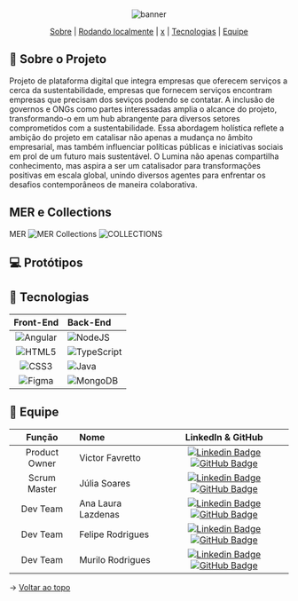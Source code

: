<br id="topo">
<div align="center">
  
![banner](https://i.imgur.com/hHtjEmX.png)

</div>

<p align="center">
    <a href="#sobre">Sobre</a>  |  
    <a href="#rodando">Rodando localmente</a>  |  
    <a href="#prototipo">x</a>  |  
    <a href="#tecnologias">Tecnologias</a>  |  
    <a href="#equipe">Equipe</a>
</p>

<span id="sobre">
  
## :page_facing_up: Sobre o Projeto
Projeto de plataforma digital que integra empresas que oferecem serviços a cerca da sustentabilidade, empresas que fornecem serviços encontram empresas que precisam dos seviços podendo se contatar. A inclusão de governos e ONGs como partes interessadas amplia o alcance do projeto, transformando-o em um hub abrangente para diversos setores comprometidos com a sustentabilidade. Essa abordagem holística  reflete a ambição do projeto em catalisar não apenas a mudança no âmbito empresarial, mas também influenciar políticas públicas e iniciativas sociais em prol de um futuro mais sustentável. O Lumina não apenas compartilha conhecimento, mas aspira a ser um catalisador para transformações positivas em escala global, unindo diversos agentes para enfrentar os desafios contemporâneos de maneira colaborativa.
  
## MER e Collections
MER
![MER](https://i.imgur.com/FSLNTdy.png)
Collections
![COLLECTIONS](https://i.imgur.com/oxN61W7.png)

<span id="prototipos">

## 💻 Protótipos

<span id="tecnologias">

## :open_file_folder: Tecnologias

|    Front-End     |     Back-End     | 
| :-----------: | :------------------------------------ | 
| ![Angular](https://img.shields.io/badge/angular-%23DD0031.svg?style=for-the-badge&logo=angular&logoColor=white) | 	![NodeJS](https://img.shields.io/badge/node.js-6DA55F?style=for-the-badge&logo=node.js&logoColor=white) |
| ![HTML5](https://img.shields.io/badge/html5-%23E34F26.svg?style=for-the-badge&logo=html5&logoColor=white) | ![TypeScript](https://img.shields.io/badge/typescript-%23007ACC.svg?style=for-the-badge&logo=typescript&logoColor=white) |
| 	![CSS3](https://img.shields.io/badge/css3-%231572B6.svg?style=for-the-badge&logo=css3&logoColor=white) | 	![Java](https://img.shields.io/badge/java-%23ED8B00.svg?style=for-the-badge&logo=openjdk&logoColor=white) |
|   ![Figma](https://img.shields.io/badge/figma-%23F24E1E.svg?style=for-the-badge&logo=figma&logoColor=white)   | ![MongoDB](https://img.shields.io/badge/MongoDB-%234ea94b.svg?style=for-the-badge&logo=mongodb&logoColor=white) |

<span id="equipe">

## :busts_in_silhouette: Equipe

|    Função     | Nome                                  |                                                                                                                                                      LinkedIn & GitHub                                                                                                                                                      |
| :-----------: | :------------------------------------ | :-------------------------------------------------------------------------------------------------------------------------------------------------------------------------------------------------------------------------------------------------------------------------------------------------------------------------: |
| Product Owner | Victor Favretto           |     [![Linkedin Badge](https://img.shields.io/badge/Linkedin-blue?style=flat-square&logo=Linkedin&logoColor=white)](-) [![GitHub Badge](https://img.shields.io/badge/GitHub-111217?style=flat-square&logo=github&logoColor=white)](https://www.github.com/vfavretto)              |
| Scrum Master  | Júlia Soares |      [![Linkedin Badge](https://img.shields.io/badge/Linkedin-blue?style=flat-square&logo=Linkedin&logoColor=white)](https://www.linkedin.com/in/julia-soares/) [![GitHub Badge](https://img.shields.io/badge/GitHub-111217?style=flat-square&logo=github&logoColor=white)](https://www.github.com/julinhaarte)     |
|   Dev Team    | Ana Laura Lazdenas               |         [![Linkedin Badge](https://img.shields.io/badge/Linkedin-blue?style=flat-square&logo=Linkedin&logoColor=white)](x) [![GitHub Badge](https://img.shields.io/badge/GitHub-111217?style=flat-square&logo=github&logoColor=white)](https://github.com/ablazd)        |
|   Dev Team    | Felipe Rodrigues                  |         [![Linkedin Badge](https://img.shields.io/badge/Linkedin-blue?style=flat-square&logo=Linkedin&logoColor=white)](x) [![GitHub Badge](https://img.shields.io/badge/GitHub-111217?style=flat-square&logo=github&logoColor=white)](https://github.com/felipe6san)        |
|   Dev Team    | Murilo Rodrigues                |   [![Linkedin Badge](https://img.shields.io/badge/Linkedin-blue?style=flat-square&logo=Linkedin&logoColor=white)](x) [![GitHub Badge](https://img.shields.io/badge/GitHub-111217?style=flat-square&logo=github&logoColor=white)](https://github.com/Zan-Kir)   |

→ [Voltar ao topo](#topo)
